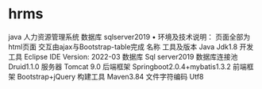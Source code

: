 # hrms
java 人力资源管理系统
数据库 sqlserver2019
•	环境及技术说明：
页面全部为html页面 交互由ajax与Bootstrap-table完成
名称 工具及版本
Java	                                          Jdk1.8
开发工具	                                      Eclipse IDE Version: 2022-03
数据库	                                         Sql server2019
数据库连接池 Druid1.1.0
服务器 Tomcat 9.0
后端框架 Springboot2.0.4+mybatis1.3.2
前端框架 Bootstrap+jQuery
构建工具 Maven3.84
文件字符编码	                                  Utf8
